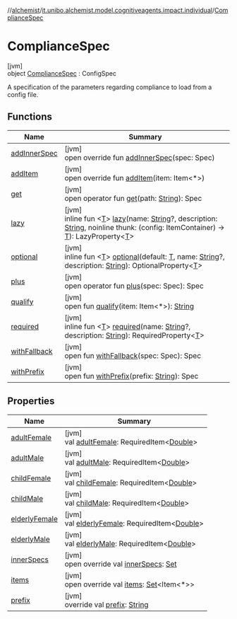 //[alchemist](../../../index.md)/[it.unibo.alchemist.model.cognitiveagents.impact.individual](../index.md)/[ComplianceSpec](index.md)

# ComplianceSpec

[jvm]\
object [ComplianceSpec](index.md) : ConfigSpec

A specification of the parameters regarding compliance to load from a config file.

## Functions

| Name | Summary |
|---|---|
| [addInnerSpec](../-speed-spec/index.md#1157218497%2FFunctions%2F-267951372) | [jvm]<br>open override fun [addInnerSpec](../-speed-spec/index.md#1157218497%2FFunctions%2F-267951372)(spec: Spec) |
| [addItem](../-speed-spec/index.md#-1176720725%2FFunctions%2F-267951372) | [jvm]<br>open override fun [addItem](../-speed-spec/index.md#-1176720725%2FFunctions%2F-267951372)(item: Item<*>) |
| [get](../-speed-spec/index.md#216658617%2FFunctions%2F-267951372) | [jvm]<br>open operator fun [get](../-speed-spec/index.md#216658617%2FFunctions%2F-267951372)(path: [String](https://kotlinlang.org/api/latest/jvm/stdlib/kotlin/-string/index.html)): Spec |
| [lazy](../-speed-spec/index.md#-57241479%2FFunctions%2F-267951372) | [jvm]<br>inline fun <[T](../-speed-spec/index.md#-57241479%2FFunctions%2F-267951372)> [lazy](../-speed-spec/index.md#-57241479%2FFunctions%2F-267951372)(name: [String](https://kotlinlang.org/api/latest/jvm/stdlib/kotlin/-string/index.html)?, description: [String](https://kotlinlang.org/api/latest/jvm/stdlib/kotlin/-string/index.html), noinline thunk: (config: ItemContainer) -> [T](../-speed-spec/index.md#-57241479%2FFunctions%2F-267951372)): LazyProperty<[T](../-speed-spec/index.md#-57241479%2FFunctions%2F-267951372)> |
| [optional](../-speed-spec/index.md#-1307546368%2FFunctions%2F-267951372) | [jvm]<br>inline fun <[T](../-speed-spec/index.md#-1307546368%2FFunctions%2F-267951372)> [optional](../-speed-spec/index.md#-1307546368%2FFunctions%2F-267951372)(default: [T](../-speed-spec/index.md#-1307546368%2FFunctions%2F-267951372), name: [String](https://kotlinlang.org/api/latest/jvm/stdlib/kotlin/-string/index.html)?, description: [String](https://kotlinlang.org/api/latest/jvm/stdlib/kotlin/-string/index.html)): OptionalProperty<[T](../-speed-spec/index.md#-1307546368%2FFunctions%2F-267951372)> |
| [plus](../-speed-spec/index.md#-1897999851%2FFunctions%2F-267951372) | [jvm]<br>open operator fun [plus](../-speed-spec/index.md#-1897999851%2FFunctions%2F-267951372)(spec: Spec): Spec |
| [qualify](../-speed-spec/index.md#-620175742%2FFunctions%2F-267951372) | [jvm]<br>open fun [qualify](../-speed-spec/index.md#-620175742%2FFunctions%2F-267951372)(item: Item<*>): [String](https://kotlinlang.org/api/latest/jvm/stdlib/kotlin/-string/index.html) |
| [required](../-speed-spec/index.md#1352156512%2FFunctions%2F-267951372) | [jvm]<br>inline fun <[T](../-speed-spec/index.md#1352156512%2FFunctions%2F-267951372)> [required](../-speed-spec/index.md#1352156512%2FFunctions%2F-267951372)(name: [String](https://kotlinlang.org/api/latest/jvm/stdlib/kotlin/-string/index.html)?, description: [String](https://kotlinlang.org/api/latest/jvm/stdlib/kotlin/-string/index.html)): RequiredProperty<[T](../-speed-spec/index.md#1352156512%2FFunctions%2F-267951372)> |
| [withFallback](../-speed-spec/index.md#73507879%2FFunctions%2F-267951372) | [jvm]<br>open fun [withFallback](../-speed-spec/index.md#73507879%2FFunctions%2F-267951372)(spec: Spec): Spec |
| [withPrefix](../-speed-spec/index.md#-1060748701%2FFunctions%2F-267951372) | [jvm]<br>open fun [withPrefix](../-speed-spec/index.md#-1060748701%2FFunctions%2F-267951372)(prefix: [String](https://kotlinlang.org/api/latest/jvm/stdlib/kotlin/-string/index.html)): Spec |

## Properties

| Name | Summary |
|---|---|
| [adultFemale](adult-female.md) | [jvm]<br>val [adultFemale](adult-female.md): RequiredItem<[Double](https://kotlinlang.org/api/latest/jvm/stdlib/kotlin/-double/index.html)> |
| [adultMale](adult-male.md) | [jvm]<br>val [adultMale](adult-male.md): RequiredItem<[Double](https://kotlinlang.org/api/latest/jvm/stdlib/kotlin/-double/index.html)> |
| [childFemale](child-female.md) | [jvm]<br>val [childFemale](child-female.md): RequiredItem<[Double](https://kotlinlang.org/api/latest/jvm/stdlib/kotlin/-double/index.html)> |
| [childMale](child-male.md) | [jvm]<br>val [childMale](child-male.md): RequiredItem<[Double](https://kotlinlang.org/api/latest/jvm/stdlib/kotlin/-double/index.html)> |
| [elderlyFemale](elderly-female.md) | [jvm]<br>val [elderlyFemale](elderly-female.md): RequiredItem<[Double](https://kotlinlang.org/api/latest/jvm/stdlib/kotlin/-double/index.html)> |
| [elderlyMale](elderly-male.md) | [jvm]<br>val [elderlyMale](elderly-male.md): RequiredItem<[Double](https://kotlinlang.org/api/latest/jvm/stdlib/kotlin/-double/index.html)> |
| [innerSpecs](index.md#-704896213%2FProperties%2F-267951372) | [jvm]<br>open override val [innerSpecs](index.md#-704896213%2FProperties%2F-267951372): [Set](https://kotlinlang.org/api/latest/jvm/stdlib/kotlin.collections/-set/index.html)<Spec> |
| [items](index.md#-2041428627%2FProperties%2F-267951372) | [jvm]<br>open override val [items](index.md#-2041428627%2FProperties%2F-267951372): [Set](https://kotlinlang.org/api/latest/jvm/stdlib/kotlin.collections/-set/index.html)<Item<*>> |
| [prefix](index.md#1756526075%2FProperties%2F-267951372) | [jvm]<br>override val [prefix](index.md#1756526075%2FProperties%2F-267951372): [String](https://kotlinlang.org/api/latest/jvm/stdlib/kotlin/-string/index.html) |
